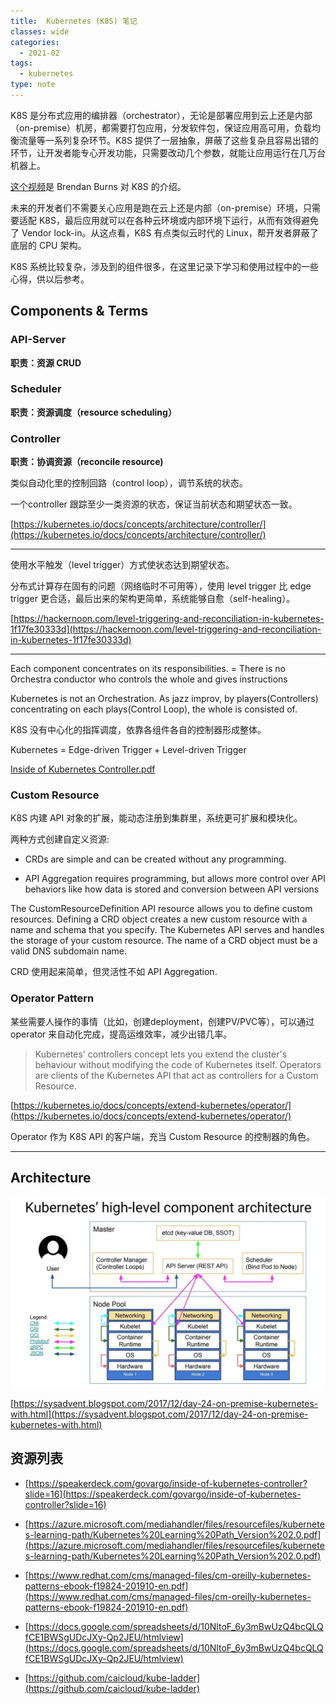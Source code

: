 ```yaml
---
title:  Kubernetes (K8S) 笔记
classes: wide
categories:
  - 2021-02
tags:
  - kubernetes
type: note
---
```


K8S 是分布式应用的编排器（orchestrator），无论是部署应用到云上还是内部（on-premise）机房，都需要打包应用，分发软件包，保证应用高可用，负载均衡流量等一系列复杂环节。K8S 提供了一层抽象，屏蔽了这些复杂且容易出错的环节，让开发者能专心开发功能，只需要改动几个参数，就能让应用运行在几万台机器上。

[这个视频](https://www.youtube.com/watch?v=q1PcAawa4Bg&list=PLLasX02E8BPCrIhFrc_ZiINhbRkYMKdPT&index=1)是 Brendan Burns 对 K8S 的介绍。

未来的开发者们不需要关心应用是跑在云上还是内部（on-premise）环境，只需要适配 K8S，最后应用就可以在各种云环境或内部环境下运行，从而有效得避免了 Vendor lock-in。从这点看，K8S 有点类似云时代的 Linux，帮开发者屏蔽了底层的 CPU 架构。

K8S 系统比较复杂，涉及到的组件很多，在这里记录下学习和使用过程中的一些心得，供以后参考。


## Components & Terms

### API-Server

**职责：资源 CRUD**


### Scheduler

**职责：资源调度（resource scheduling）**

### Controller

**职责：协调资源（reconcile resource)**

类似自动化里的控制回路（control loop），调节系统的状态。

一个controller 跟踪至少一类资源的状态，保证当前状态和期望状态一致。

[https://kubernetes.io/docs/concepts/architecture/controller/](https://kubernetes.io/docs/concepts/architecture/controller/)

---

使用水平触发（level trigger）方式使状态达到期望状态。

分布式计算存在固有的问题（网络临时不可用等），使用 level trigger 比 edge trigger 更合适，最后出来的架构更简单，系统能够自愈（self-healing）。

[https://hackernoon.com/level-triggering-and-reconciliation-in-kubernetes-1f17fe30333d](https://hackernoon.com/level-triggering-and-reconciliation-in-kubernetes-1f17fe30333d)

---

Each component concentrates on its responsibilities. = There is no Orchestra conductor who controls the whole and gives instructions

Kubernetes is not an Orchestration. As jazz improv, by players(Controllers) concentrating on each plays(Control Loop), the whole is consisted of.

K8S 没有中心化的指挥调度，依靠各组件各自的控制器形成整体。

Kubernetes = Edge-driven Trigger + Level-driven Trigger

[Inside of Kubernetes Controller.pdf](/assets/slides/Inside_of_Kubernetes_Controller.pdf)

### Custom Resource

K8S 内建 API 对象的扩展，能动态注册到集群里，系统更可扩展和模块化。

两种方式创建自定义资源:

- CRDs are simple and can be created without any programming.

- API Aggregation requires programming, but allows more control over API behaviors like how data is stored and conversion between API versions


The CustomResourceDefinition API resource allows you to define custom resources. Defining a CRD object creates a new custom resource with a name and schema that you specify. The Kubernetes API serves and handles the storage of your custom resource. The name of a CRD object must be a valid DNS subdomain name.


CRD 使用起来简单，但灵活性不如 API Aggregation.

### Operator Pattern

某些需要人操作的事情（比如，创建deployment，创建PV/PVC等），可以通过 operator 来自动化完成，提高运维效率，减少出错几率。


> Kubernetes' controllers concept lets you extend the cluster's behaviour without modifying the code of Kubernetes itself. Operators are clients of the Kubernetes API that act as controllers for a Custom Resource.

[https://kubernetes.io/docs/concepts/extend-kubernetes/operator/](https://kubernetes.io/docs/concepts/extend-kubernetes/operator/)

Operator 作为 K8S API 的客户端，充当 Custom Resource 的控制器的角色。

---

## Architecture

![k8s high-level arch](/assets/images/2021/02/k8s_overview.jpeg)

[https://sysadvent.blogspot.com/2017/12/day-24-on-premise-kubernetes-with.html](https://sysadvent.blogspot.com/2017/12/day-24-on-premise-kubernetes-with.html)


## 资源列表

- [https://speakerdeck.com/govargo/inside-of-kubernetes-controller?slide=16](https://speakerdeck.com/govargo/inside-of-kubernetes-controller?slide=16)

- [https://azure.microsoft.com/mediahandler/files/resourcefiles/kubernetes-learning-path/Kubernetes%20Learning%20Path_Version%202.0.pdf](https://azure.microsoft.com/mediahandler/files/resourcefiles/kubernetes-learning-path/Kubernetes%20Learning%20Path_Version%202.0.pdf)

- [https://www.redhat.com/cms/managed-files/cm-oreilly-kubernetes-patterns-ebook-f19824-201910-en.pdf](https://www.redhat.com/cms/managed-files/cm-oreilly-kubernetes-patterns-ebook-f19824-201910-en.pdf)

- [https://docs.google.com/spreadsheets/d/10NltoF_6y3mBwUzQ4bcQLQfCE1BWSgUDcJXy-Qp2JEU/htmlview](https://docs.google.com/spreadsheets/d/10NltoF_6y3mBwUzQ4bcQLQfCE1BWSgUDcJXy-Qp2JEU/htmlview)

- [https://github.com/caicloud/kube-ladder](https://github.com/caicloud/kube-ladder)

